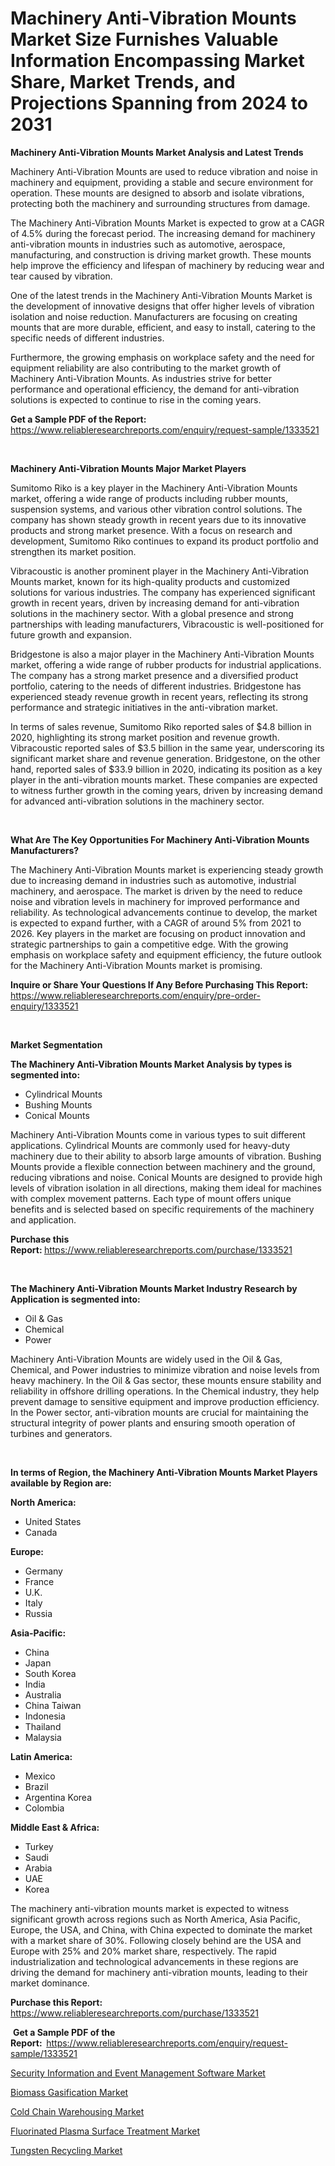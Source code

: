<p><h1>Machinery Anti-Vibration Mounts Market Size Furnishes Valuable Information Encompassing Market Share, Market Trends, and Projections Spanning from 2024 to 2031</h1></p><p><strong>Machinery Anti-Vibration Mounts Market Analysis and Latest Trends</strong></p>
<p><p>Machinery Anti-Vibration Mounts are used to reduce vibration and noise in machinery and equipment, providing a stable and secure environment for operation. These mounts are designed to absorb and isolate vibrations, protecting both the machinery and surrounding structures from damage.</p><p>The Machinery Anti-Vibration Mounts Market is expected to grow at a CAGR of 4.5% during the forecast period. The increasing demand for machinery anti-vibration mounts in industries such as automotive, aerospace, manufacturing, and construction is driving market growth. These mounts help improve the efficiency and lifespan of machinery by reducing wear and tear caused by vibration.</p><p>One of the latest trends in the Machinery Anti-Vibration Mounts Market is the development of innovative designs that offer higher levels of vibration isolation and noise reduction. Manufacturers are focusing on creating mounts that are more durable, efficient, and easy to install, catering to the specific needs of different industries.</p><p>Furthermore, the growing emphasis on workplace safety and the need for equipment reliability are also contributing to the market growth of Machinery Anti-Vibration Mounts. As industries strive for better performance and operational efficiency, the demand for anti-vibration solutions is expected to continue to rise in the coming years.</p></p>
<p><strong>Get a Sample PDF of the Report:&nbsp;</strong> <a href="https://www.reliableresearchreports.com/enquiry/request-sample/1333521">https://www.reliableresearchreports.com/enquiry/request-sample/1333521</a></p>
<p>&nbsp;</p>
<p><strong>Machinery Anti-Vibration Mounts Major Market Players</strong></p>
<p><p>Sumitomo Riko is a key player in the Machinery Anti-Vibration Mounts market, offering a wide range of products including rubber mounts, suspension systems, and various other vibration control solutions. The company has shown steady growth in recent years due to its innovative products and strong market presence. With a focus on research and development, Sumitomo Riko continues to expand its product portfolio and strengthen its market position.</p><p>Vibracoustic is another prominent player in the Machinery Anti-Vibration Mounts market, known for its high-quality products and customized solutions for various industries. The company has experienced significant growth in recent years, driven by increasing demand for anti-vibration solutions in the machinery sector. With a global presence and strong partnerships with leading manufacturers, Vibracoustic is well-positioned for future growth and expansion.</p><p>Bridgestone is also a major player in the Machinery Anti-Vibration Mounts market, offering a wide range of rubber products for industrial applications. The company has a strong market presence and a diversified product portfolio, catering to the needs of different industries. Bridgestone has experienced steady revenue growth in recent years, reflecting its strong performance and strategic initiatives in the anti-vibration market.</p><p>In terms of sales revenue, Sumitomo Riko reported sales of $4.8 billion in 2020, highlighting its strong market position and revenue growth. Vibracoustic reported sales of $3.5 billion in the same year, underscoring its significant market share and revenue generation. Bridgestone, on the other hand, reported sales of $33.9 billion in 2020, indicating its position as a key player in the anti-vibration mounts market. These companies are expected to witness further growth in the coming years, driven by increasing demand for advanced anti-vibration solutions in the machinery sector.</p></p>
<p>&nbsp;</p>
<p><strong>What Are The Key Opportunities For Machinery Anti-Vibration Mounts Manufacturers?</strong></p>
<p><p>The Machinery Anti-Vibration Mounts market is experiencing steady growth due to increasing demand in industries such as automotive, industrial machinery, and aerospace. The market is driven by the need to reduce noise and vibration levels in machinery for improved performance and reliability. As technological advancements continue to develop, the market is expected to expand further, with a CAGR of around 5% from 2021 to 2026. Key players in the market are focusing on product innovation and strategic partnerships to gain a competitive edge. With the growing emphasis on workplace safety and equipment efficiency, the future outlook for the Machinery Anti-Vibration Mounts market is promising.</p></p>
<p><strong>Inquire or Share Your Questions If Any Before Purchasing This Report:</strong> <a href="https://www.reliableresearchreports.com/enquiry/pre-order-enquiry/1333521">https://www.reliableresearchreports.com/enquiry/pre-order-enquiry/1333521</a></p>
<p>&nbsp;</p>
<p><strong>Market Segmentation</strong></p>
<p><strong>The Machinery Anti-Vibration Mounts Market Analysis by types is segmented into:</strong></p>
<p><ul><li>Cylindrical Mounts</li><li>Bushing Mounts</li><li>Conical Mounts</li></ul></p>
<p><p>Machinery Anti-Vibration Mounts come in various types to suit different applications. Cylindrical Mounts are commonly used for heavy-duty machinery due to their ability to absorb large amounts of vibration. Bushing Mounts provide a flexible connection between machinery and the ground, reducing vibrations and noise. Conical Mounts are designed to provide high levels of vibration isolation in all directions, making them ideal for machines with complex movement patterns. Each type of mount offers unique benefits and is selected based on specific requirements of the machinery and application.</p></p>
<p><strong>Purchase this Report:&nbsp;</strong><a href="https://www.reliableresearchreports.com/purchase/1333521">https://www.reliableresearchreports.com/purchase/1333521</a></p>
<p>&nbsp;</p>
<p><strong>The Machinery Anti-Vibration Mounts Market Industry Research by Application is segmented into:</strong></p>
<p><ul><li>Oil & Gas</li><li>Chemical</li><li>Power</li></ul></p>
<p><p>Machinery Anti-Vibration Mounts are widely used in the Oil & Gas, Chemical, and Power industries to minimize vibration and noise levels from heavy machinery. In the Oil & Gas sector, these mounts ensure stability and reliability in offshore drilling operations. In the Chemical industry, they help prevent damage to sensitive equipment and improve production efficiency. In the Power sector, anti-vibration mounts are crucial for maintaining the structural integrity of power plants and ensuring smooth operation of turbines and generators.</p></p>
<p>&nbsp;</p>
<p><strong>In terms of Region, the Machinery Anti-Vibration Mounts Market Players available by Region are:</strong></p>
<p>
    <p> <strong> North America: </strong>
        <ul>
            <li>United States</li>
            <li>Canada</li>
        </ul>
        </p> 
    <p> <strong> Europe: </strong>
        <ul>
            <li>Germany</li>
            <li>France</li>
            <li>U.K.</li>
            <li>Italy</li>
            <li>Russia</li>
        </ul>
        </p> 
    <p> <strong> Asia-Pacific: </strong>
        <ul>
            <li>China</li>
            <li>Japan</li>
            <li>South Korea</li>
            <li>India</li>
            <li>Australia</li>
            <li>China Taiwan</li>
            <li>Indonesia</li>
            <li>Thailand</li>
            <li>Malaysia</li>
        </ul>
        </p> 
    <p> <strong> Latin America: </strong>
        <ul>
            <li>Mexico</li>
            <li>Brazil</li>
            <li>Argentina Korea</li>
            <li>Colombia</li>
        </ul>
        </p> 
    <p> <strong> Middle East & Africa: </strong>
        <ul>
            <li>Turkey</li>
            <li>Saudi</li>
            <li>Arabia</li>
            <li>UAE</li>
            <li>Korea</li>
        </ul>
    </p>
    </p>
<p><p>The machinery anti-vibration mounts market is expected to witness significant growth across regions such as North America, Asia Pacific, Europe, the USA, and China, with China expected to dominate the market with a market share of 30%. Following closely behind are the USA and Europe with 25% and 20% market share, respectively. The rapid industrialization and technological advancements in these regions are driving the demand for machinery anti-vibration mounts, leading to their market dominance.</p></p>
<p><strong>Purchase this Report: </strong><a href="https://www.reliableresearchreports.com/purchase/1333521">https://www.reliableresearchreports.com/purchase/1333521</a></p>
<p>&nbsp;<strong>Get a Sample PDF of the Report:&nbsp;&nbsp;</strong><a href="https://www.reliableresearchreports.com/enquiry/request-sample/1333521">https://www.reliableresearchreports.com/enquiry/request-sample/1333521</a></p>
<p><strong></strong></p>
<p><p><a href="https://medium.com/@waltercruz6g/security-information-and-event-management-software-market-size-reveals-the-best-marketing-channels-d86b57c75497">Security Information and Event Management Software Market</a></p><p><a href="https://medium.com/@avaalsop666/decoding-biomass-gasification-market-metrics-market-share-trends-and-growth-patterns-55608de13af5">Biomass Gasification Market</a></p><p><a href="https://medium.com/@vrahul.reportprime/decoding-cold-chain-warehousing-market-metrics-market-share-trends-and-growth-patterns-7572301f0e14">Cold Chain Warehousing Market</a></p><p><a href="https://medium.com/p/72f149999f0e/edit">Fluorinated Plasma Surface Treatment Market</a></p><p><a href="https://medium.com/@vrahul.reportprime/tungsten-recycling-market-trends-and-market-analysis-forecasted-for-period-2024-2031-67d8806f0540">Tungsten Recycling Market</a></p></p>